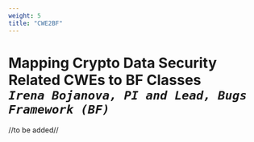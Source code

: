 ```yaml
---
weight: 5
title: "CWE2BF"
---
```

# Mapping Crypto Data Security Related CWEs to BF Classes <br/>_`Irena Bojanova, PI and Lead, Bugs Framework (BF)`_

//to be added//